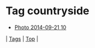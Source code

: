 <!--
title: Tag countryside
date: 2020-06-28T15:02:24.997Z
tags:
-->
# Tag countryside

 * [Photo 2014-09-21 10](98045333542.md)

| [Tags](tags.md) | [Top](index.md) |
